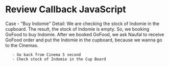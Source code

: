 # Review Callback JavaScript

Case - "Buy Indomie"
Detail:
We are checking the stock of Indomie in the cupboard.
The result, the stock of Indomie is empty.
So, we booking GoFood to buy Indomie.
After we booked GoFood, we ask Naufal to receive GoFood order and put the Indomie in the cupboard, because we wanna go to the Cinemas.

```- GoFood Order 3 second
   - Go back from Cinema 5 second
   - Check stock of Indomie in the Cup Board



